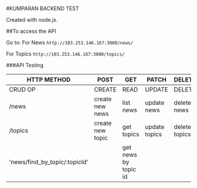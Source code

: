#KUMPARAN BACKEND TEST

Created with node.js.

##To access the API

Go to:
For News
`http://103.253.146.167:3000/news/`

For Topics
`http://103.253.146.167:3000/topics/`

###API Testing

| HTTP METHOD   | POST				| GET				| PATCH				| DELETE			|
|---------------|-------------------|-------------------|-------------------|-------------------|
| CRUD OP		| CREATE			| READ				| UPDATE			| DELETE			|
| /news			| create new news	| list news			| update news		| delete news		|
| /topics		| create new topic	| get topics		| update topics		| delete topics		|
|'news/find_by_topic/:topicId'|				| get news by topic id	|			|				|
